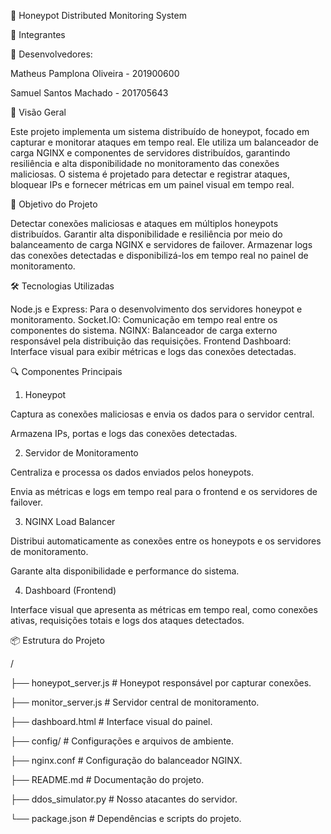 📡 Honeypot Distributed Monitoring System

👥 Integrantes

🔹 Desenvolvedores:

Matheus Pamplona Oliveira - 201900600

Samuel Santos Machado - 201705643

🚀 Visão Geral

Este projeto implementa um sistema distribuído de honeypot, focado em capturar e monitorar ataques em tempo real. Ele utiliza um balanceador de carga NGINX e componentes de servidores distribuídos, garantindo resiliência e alta disponibilidade no monitoramento das conexões maliciosas. O sistema é projetado para detectar e registrar ataques, bloquear IPs e fornecer métricas em um painel visual em tempo real.

📜 Objetivo do Projeto

Detectar conexões maliciosas e ataques em múltiplos honeypots distribuídos.
Garantir alta disponibilidade e resiliência por meio do balanceamento de carga NGINX e servidores de failover.
Armazenar logs das conexões detectadas e disponibilizá-los em tempo real no painel de monitoramento.

🛠️ Tecnologias Utilizadas

Node.js e Express: Para o desenvolvimento dos servidores honeypot e monitoramento.
Socket.IO: Comunicação em tempo real entre os componentes do sistema.
NGINX: Balanceador de carga externo responsável pela distribuição das requisições.
Frontend Dashboard: Interface visual para exibir métricas e logs das conexões detectadas.

🔍 Componentes Principais

1. Honeypot

Captura as conexões maliciosas e envia os dados para o servidor central.

Armazena IPs, portas e logs das conexões detectadas.

2. Servidor de Monitoramento

Centraliza e processa os dados enviados pelos honeypots.

Envia as métricas e logs em tempo real para o frontend e os servidores de failover.

3. NGINX Load Balancer

Distribui automaticamente as conexões entre os honeypots e os servidores de monitoramento.

Garante alta disponibilidade e performance do sistema.

4. Dashboard (Frontend)

Interface visual que apresenta as métricas em tempo real, como conexões ativas, requisições totais e logs dos ataques detectados.

📦 Estrutura do Projeto

/

├── honeypot_server.js         # Honeypot responsável por capturar conexões.

├── monitor_server.js          # Servidor central de monitoramento.

├── dashboard.html             # Interface visual do painel.

├── config/                    # Configurações e arquivos de ambiente.

├── nginx.conf                 # Configuração do balanceador NGINX.

├── README.md                  # Documentação do projeto.

├── ddos_simulator.py          # Nosso atacantes  do servidor.

└── package.json               # Dependências e scripts do projeto.
